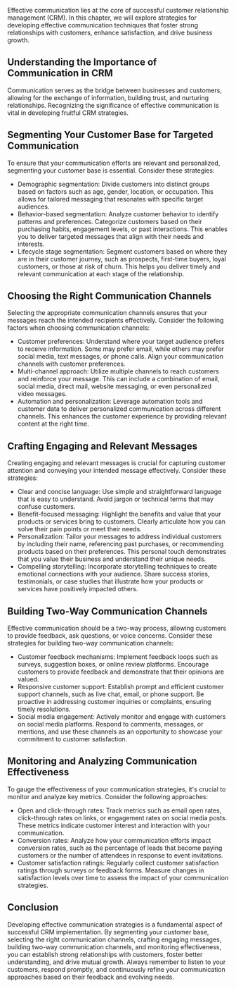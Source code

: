 
Effective communication lies at the core of successful customer relationship management (CRM). In this chapter, we will explore strategies for developing effective communication techniques that foster strong relationships with customers, enhance satisfaction, and drive business growth.

**Understanding the Importance of Communication in CRM**
--------------------------------------------------------

Communication serves as the bridge between businesses and customers, allowing for the exchange of information, building trust, and nurturing relationships. Recognizing the significance of effective communication is vital in developing fruitful CRM strategies.

**Segmenting Your Customer Base for Targeted Communication**
------------------------------------------------------------

To ensure that your communication efforts are relevant and personalized, segmenting your customer base is essential. Consider these strategies:

* Demographic segmentation: Divide customers into distinct groups based on factors such as age, gender, location, or occupation. This allows for tailored messaging that resonates with specific target audiences.
* Behavior-based segmentation: Analyze customer behavior to identify patterns and preferences. Categorize customers based on their purchasing habits, engagement levels, or past interactions. This enables you to deliver targeted messages that align with their needs and interests.
* Lifecycle stage segmentation: Segment customers based on where they are in their customer journey, such as prospects, first-time buyers, loyal customers, or those at risk of churn. This helps you deliver timely and relevant communication at each stage of the relationship.

**Choosing the Right Communication Channels**
---------------------------------------------

Selecting the appropriate communication channels ensures that your messages reach the intended recipients effectively. Consider the following factors when choosing communication channels:

* Customer preferences: Understand where your target audience prefers to receive information. Some may prefer email, while others may prefer social media, text messages, or phone calls. Align your communication channels with customer preferences.
* Multi-channel approach: Utilize multiple channels to reach customers and reinforce your message. This can include a combination of email, social media, direct mail, website messaging, or even personalized video messages.
* Automation and personalization: Leverage automation tools and customer data to deliver personalized communication across different channels. This enhances the customer experience by providing relevant content at the right time.

**Crafting Engaging and Relevant Messages**
-------------------------------------------

Creating engaging and relevant messages is crucial for capturing customer attention and conveying your intended message effectively. Consider these strategies:

* Clear and concise language: Use simple and straightforward language that is easy to understand. Avoid jargon or technical terms that may confuse customers.
* Benefit-focused messaging: Highlight the benefits and value that your products or services bring to customers. Clearly articulate how you can solve their pain points or meet their needs.
* Personalization: Tailor your messages to address individual customers by including their name, referencing past purchases, or recommending products based on their preferences. This personal touch demonstrates that you value their business and understand their unique needs.
* Compelling storytelling: Incorporate storytelling techniques to create emotional connections with your audience. Share success stories, testimonials, or case studies that illustrate how your products or services have positively impacted others.

**Building Two-Way Communication Channels**
-------------------------------------------

Effective communication should be a two-way process, allowing customers to provide feedback, ask questions, or voice concerns. Consider these strategies for building two-way communication channels:

* Customer feedback mechanisms: Implement feedback loops such as surveys, suggestion boxes, or online review platforms. Encourage customers to provide feedback and demonstrate that their opinions are valued.
* Responsive customer support: Establish prompt and efficient customer support channels, such as live chat, email, or phone support. Be proactive in addressing customer inquiries or complaints, ensuring timely resolutions.
* Social media engagement: Actively monitor and engage with customers on social media platforms. Respond to comments, messages, or mentions, and use these channels as an opportunity to showcase your commitment to customer satisfaction.

**Monitoring and Analyzing Communication Effectiveness**
--------------------------------------------------------

To gauge the effectiveness of your communication strategies, it's crucial to monitor and analyze key metrics. Consider the following approaches:

* Open and click-through rates: Track metrics such as email open rates, click-through rates on links, or engagement rates on social media posts. These metrics indicate customer interest and interaction with your communication.
* Conversion rates: Analyze how your communication efforts impact conversion rates, such as the percentage of leads that become paying customers or the number of attendees in response to event invitations.
* Customer satisfaction ratings: Regularly collect customer satisfaction ratings through surveys or feedback forms. Measure changes in satisfaction levels over time to assess the impact of your communication strategies.

**Conclusion**
--------------

Developing effective communication strategies is a fundamental aspect of successful CRM implementation. By segmenting your customer base, selecting the right communication channels, crafting engaging messages, building two-way communication channels, and monitoring effectiveness, you can establish strong relationships with customers, foster better understanding, and drive mutual growth. Always remember to listen to your customers, respond promptly, and continuously refine your communication approaches based on their feedback and evolving needs.
